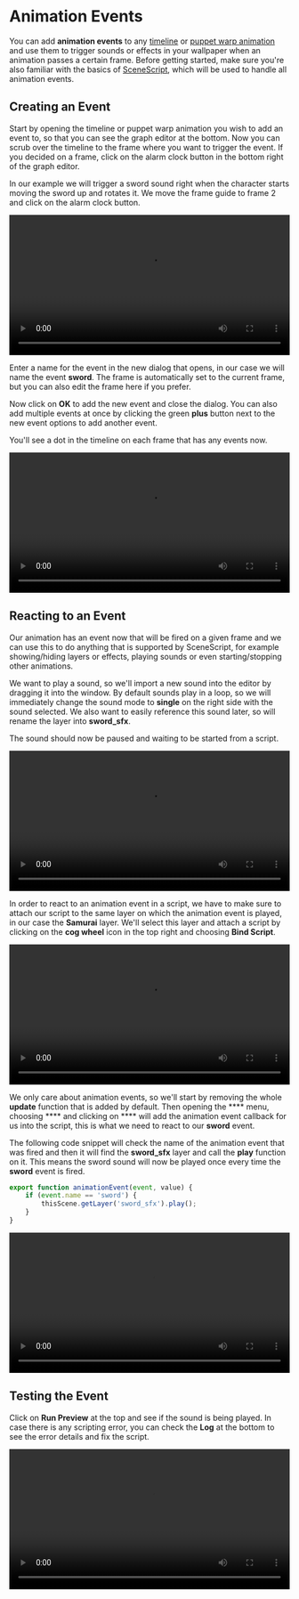 # Animation Events

You can add **animation events** to any [timeline](/scene/timeline/introduction) or [puppet warp animation](/scene/puppet-warp/introduction) and use them to trigger sounds or effects in your wallpaper when an animation passes a certain frame. Before getting started, make sure you're also familiar with the basics of [SceneScript](/scene/scenescript/introduction.md), which will be used to handle all animation events.

## Creating an Event

Start by opening the timeline or puppet warp animation you wish to add an event to, so that you can see the graph editor at the bottom. Now you can scrub over the timeline to the frame where you want to trigger the event. If you decided on a frame, click on the alarm clock button in the bottom right of the graph editor.

In our example we will trigger a sword sound right when the character starts moving the sword up and rotates it. We move the frame guide to frame 2 and click on the alarm clock button.

<video width="100%" controls>
  <source src="/videos/timeline_animationevents_open_dialog.mp4" type="video/mp4">
  Your browser does not support the video tag.
</video>


Enter a name for the event in the new dialog that opens, in our case we will name the event **sword**. The frame is automatically set to the current frame, but you can also edit the frame here if you prefer.

Now click on **OK** to add the new event and close the dialog. You can also add multiple events at once by clicking the green **plus** button next to the new event options to add another event.

You'll see a dot in the timeline on each frame that has any events now.

<video width="100%" controls>
  <source src="/videos/timeline_animationevents_add_event.mp4" type="video/mp4">
  Your browser does not support the video tag.
</video>


## Reacting to an Event

Our animation has an event now that will be fired on a given frame and we can use this to do anything that is supported by SceneScript, for example showing/hiding layers or effects, playing sounds or even starting/stopping other animations.

We want to play a sound, so we'll import a new sound into the editor by dragging it into the window. By default sounds play in a loop, so we will immediately change the sound mode to **single** on the right side with the sound selected. We also want to easily reference this sound later, so will rename the layer into **sword_sfx**.

The sound should now be paused and waiting to be started from a script.

<video width="100%" controls>
  <source src="/videos/timeline_animationevents_import_sound.mp4" type="video/mp4">
  Your browser does not support the video tag.
</video>


In order to react to an animation event in a script, we have to make sure to attach our script to the same layer on which the animation event is played, in our case the **Samurai** layer. We'll select this layer and attach a script by clicking on the **cog wheel** icon in the top right and choosing **Bind Script**.

<video width="100%" controls>
  <source src="/videos/timeline_animationevents_add_script.mp4" type="video/mp4">
  Your browser does not support the video tag.
</video>


We only care about animation events, so we'll start by removing the whole **update** function that is added by default. Then opening the **** menu, choosing **** and clicking on **** will add the animation event callback for us into the script, this is what we need to react to our **sword** event.

The following code snippet will check the name of the animation event that was fired and then it will find the **sword_sfx** layer and call the **play** function on it. This means the sword sound will now be played once every time the **sword** event is fired.

```js
export function animationEvent(event, value) {
	if (event.name == 'sword') {
		thisScene.getLayer('sword_sfx').play();
	}
}
```

<video width="100%" controls>
  <source src="/videos/timeline_animationevents_edit_script.mp4" type="video/mp4">
  Your browser does not support the video tag.
</video>


## Testing the Event

Click on **Run Preview** at the top and see if the sound is being played. In case there is any scripting error, you can check the **Log** at the bottom to see the error details and fix the script.

<video width="100%" controls>
  <source src="/videos/timeline_animationevents_complete.mp4" type="video/mp4">
  Your browser does not support the video tag.
</video>

